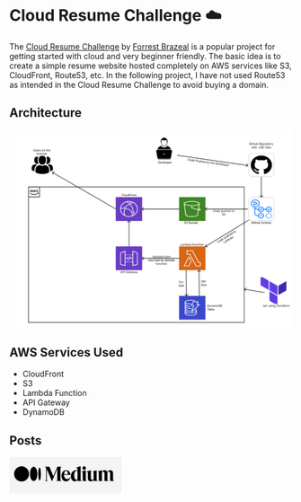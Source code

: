 
# Cloud Resume Challenge ☁️

The <a href="https://cloudresumechallenge.dev/">Cloud Resume Challenge</a> by <a href="https://github.com/forrestbrazeal">Forrest Brazeal</a> is a popular project for getting started with cloud and very beginner friendly.
The basic idea is to create a simple resume website hosted completely on AWS services like S3, CloudFront, Route53, etc. In the following project, I have not used Route53 as intended in the Cloud Resume Challenge to avoid buying a domain. 


## Architecture

![Architecture](https://github.com/AdityaPGit/-aws-cloud-resume-challenge/blob/main/Architecture.png)

## AWS Services Used

- CloudFront
- S3 
- Lambda Function
- API Gateway
- DynamoDB

## Posts

<a href="https://medium.com/@19aditya3/cloud-resume-challenge-aws-ede39442acae"><img src="https://github.com/AdityaPGit/-aws-cloud-resume-challenge/blob/main/medium.png" width=200px></a>

